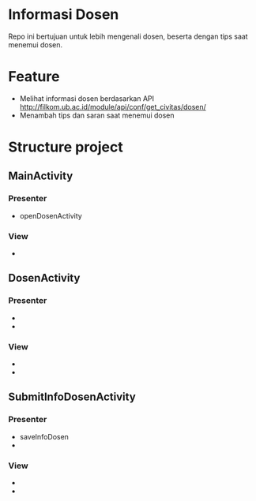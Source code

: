 # Informasi Dosen
Repo ini bertujuan untuk lebih mengenali dosen, beserta dengan tips saat menemui dosen.

# Feature
* Melihat informasi dosen berdasarkan API http://filkom.ub.ac.id/module/api/conf/get_civitas/dosen/
* Menambah tips dan saran saat menemui dosen

# Structure project
## MainActivity
### Presenter
* openDosenActivity
### View
*
## DosenActivity
### Presenter
*
*
### View
*
*
## SubmitInfoDosenActivity
### Presenter
* saveInfoDosen
*
### View
*
*



